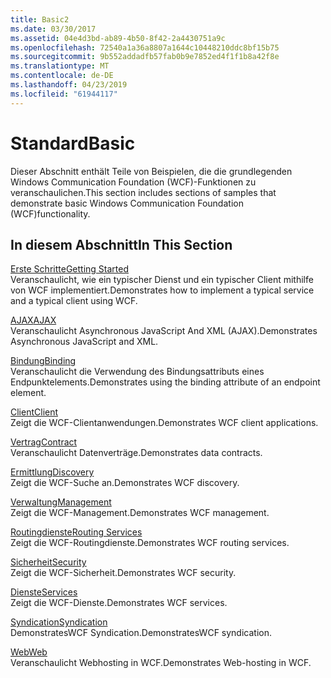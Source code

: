```yaml
---
title: Basic2
ms.date: 03/30/2017
ms.assetid: 04e4d3bd-ab89-4b50-8f42-2a4430751a9c
ms.openlocfilehash: 72540a1a36a8807a1644c10448210ddc8bf15b75
ms.sourcegitcommit: 9b552addadfb57fab0b9e7852ed4f1f1b8a42f8e
ms.translationtype: MT
ms.contentlocale: de-DE
ms.lasthandoff: 04/23/2019
ms.locfileid: "61944117"
---
```

# <a name="basic"></a><span data-ttu-id="85544-102">Standard</span><span class="sxs-lookup"><span data-stu-id="85544-102">Basic</span></span>
<span data-ttu-id="85544-103">Dieser Abschnitt enthält Teile von Beispielen, die die grundlegenden Windows Communication Foundation (WCF)-Funktionen zu veranschaulichen.</span><span class="sxs-lookup"><span data-stu-id="85544-103">This section includes sections of samples that demonstrate basic Windows Communication Foundation (WCF)functionality.</span></span>  
  
## <a name="in-this-section"></a><span data-ttu-id="85544-104">In diesem Abschnitt</span><span class="sxs-lookup"><span data-stu-id="85544-104">In This Section</span></span>  
 [<span data-ttu-id="85544-105">Erste Schritte</span><span class="sxs-lookup"><span data-stu-id="85544-105">Getting Started</span></span>](../../../../docs/framework/wcf/samples/getting-started-sample.md)  
 <span data-ttu-id="85544-106">Veranschaulicht, wie ein typischer Dienst und ein typischer Client mithilfe von WCF implementiert.</span><span class="sxs-lookup"><span data-stu-id="85544-106">Demonstrates how to implement a typical service and a typical client using WCF.</span></span>  
  
 [<span data-ttu-id="85544-107">AJAX</span><span class="sxs-lookup"><span data-stu-id="85544-107">AJAX</span></span>](../../../../docs/framework/wcf/samples/ajax.md)  
 <span data-ttu-id="85544-108">Veranschaulicht Asynchronous JavaScript And XML (AJAX).</span><span class="sxs-lookup"><span data-stu-id="85544-108">Demonstrates Asynchronous JavaScript and XML.</span></span>  
  
 [<span data-ttu-id="85544-109">Bindung</span><span class="sxs-lookup"><span data-stu-id="85544-109">Binding</span></span>](../../../../docs/framework/wcf/samples/binding.md)  
 <span data-ttu-id="85544-110">Veranschaulicht die Verwendung des Bindungsattributs eines Endpunktelements.</span><span class="sxs-lookup"><span data-stu-id="85544-110">Demonstrates using the binding attribute of an endpoint element.</span></span>  
  
 [<span data-ttu-id="85544-111">Client</span><span class="sxs-lookup"><span data-stu-id="85544-111">Client</span></span>](../../../../docs/framework/wcf/samples/client.md)  
 <span data-ttu-id="85544-112">Zeigt die WCF-Clientanwendungen.</span><span class="sxs-lookup"><span data-stu-id="85544-112">Demonstrates WCF client applications.</span></span>  
  
 [<span data-ttu-id="85544-113">Vertrag</span><span class="sxs-lookup"><span data-stu-id="85544-113">Contract</span></span>](../../../../docs/framework/wcf/samples/contract.md)  
 <span data-ttu-id="85544-114">Veranschaulicht Datenverträge.</span><span class="sxs-lookup"><span data-stu-id="85544-114">Demonstrates data contracts.</span></span>  
  
 [<span data-ttu-id="85544-115">Ermittlung</span><span class="sxs-lookup"><span data-stu-id="85544-115">Discovery</span></span>](../../../../docs/framework/wcf/samples/discovery-samples.md)  
 <span data-ttu-id="85544-116">Zeigt die WCF-Suche an.</span><span class="sxs-lookup"><span data-stu-id="85544-116">Demonstrates WCF discovery.</span></span>  
  
 [<span data-ttu-id="85544-117">Verwaltung</span><span class="sxs-lookup"><span data-stu-id="85544-117">Management</span></span>](../../../../docs/framework/wcf/samples/management.md)  
 <span data-ttu-id="85544-118">Zeigt die WCF-Management.</span><span class="sxs-lookup"><span data-stu-id="85544-118">Demonstrates WCF management.</span></span>  
  
 [<span data-ttu-id="85544-119">Routingdienste</span><span class="sxs-lookup"><span data-stu-id="85544-119">Routing Services</span></span>](../../../../docs/framework/wcf/samples/routing-services.md)  
 <span data-ttu-id="85544-120">Zeigt die WCF-Routingdienste.</span><span class="sxs-lookup"><span data-stu-id="85544-120">Demonstrates WCF routing services.</span></span>  
  
 [<span data-ttu-id="85544-121">Sicherheit</span><span class="sxs-lookup"><span data-stu-id="85544-121">Security</span></span>](../../../../docs/framework/wcf/samples/security-in-wcf.md)  
 <span data-ttu-id="85544-122">Zeigt die WCF-Sicherheit.</span><span class="sxs-lookup"><span data-stu-id="85544-122">Demonstrates WCF security.</span></span>  
  
 [<span data-ttu-id="85544-123">Dienste</span><span class="sxs-lookup"><span data-stu-id="85544-123">Services</span></span>](../../../../docs/framework/wcf/samples/services.md)  
 <span data-ttu-id="85544-124">Zeigt die WCF-Dienste.</span><span class="sxs-lookup"><span data-stu-id="85544-124">Demonstrates WCF services.</span></span>  
  
 [<span data-ttu-id="85544-125">Syndication</span><span class="sxs-lookup"><span data-stu-id="85544-125">Syndication</span></span>](../../../../docs/framework/wcf/samples/syndication.md)  
 <span data-ttu-id="85544-126">DemonstratesWCF Syndication.</span><span class="sxs-lookup"><span data-stu-id="85544-126">DemonstratesWCF syndication.</span></span>  
  
 [<span data-ttu-id="85544-127">Web</span><span class="sxs-lookup"><span data-stu-id="85544-127">Web</span></span>](../../../../docs/framework/wcf/samples/web.md)  
 <span data-ttu-id="85544-128">Veranschaulicht Webhosting in WCF.</span><span class="sxs-lookup"><span data-stu-id="85544-128">Demonstrates Web-hosting in WCF.</span></span>
